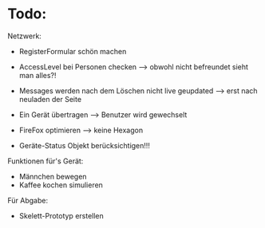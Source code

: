 # Todo:
Netzwerk:
- RegisterFormular schön machen

- AccessLevel bei Personen checken --> obwohl nicht befreundet sieht man alles?!

- Messages werden nach dem Löschen nicht live geupdated --> erst nach neuladen der Seite
- Ein Gerät übertragen --> Benutzer wird gewechselt

- FireFox optimieren --> keine Hexagon

- Geräte-Status Objekt berücksichtigen!!!


Funktionen für's Gerät:
- Männchen bewegen
- Kaffee kochen simulieren

Für Abgabe:
- Skelett-Prototyp erstellen 
